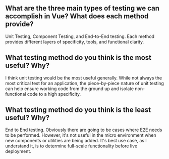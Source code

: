## What are the three main types of testing we can accomplish in Vue? What does each method provide?

Unit Testing, Component Testing, and End-to-End testing. Each method provides different layers of specificity, tools, and functional clarity. 

## What testing method do you think is the most useful? Why?

I think unit testing would be the most useful generally. While not always the most critical test for an application, the piece-by-piece nature of unit testing can help ensure working code from the ground up and isolate non-functional code to a high specificity.

## What testing method do you think is the least useful? Why?

End to End testing. Obviously there are going to be cases where E2E needs to be performed. However, it's not useful in the micro environment when new components or utilities are being added. It's best use case, as I understand it, is to determine full-scale functionality before live deployment.

